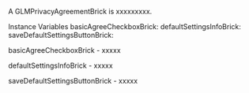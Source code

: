 A GLMPrivacyAgreementBrick is xxxxxxxxx.Instance Variables	basicAgreeCheckboxBrick:		<Object>	defaultSettingsInfoBrick:		<Object>	saveDefaultSettingsButtonBrick:		<Object>basicAgreeCheckboxBrick	- xxxxxdefaultSettingsInfoBrick	- xxxxxsaveDefaultSettingsButtonBrick	- xxxxx